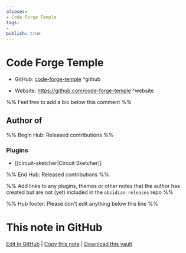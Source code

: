 ```yaml
---
aliases:
- Code Forge Temple
tags:
- 
publish: true
---
```


# Code Forge Temple

- GitHub: [code-forge-temple](https://github.com/code-forge-temple/) ^github
<!-- - Discord: `@` ^discord-->
- Website: <https://github.com/code-forge-temple> ^website
<!-- - [[Publish sites|Publish site]]: <https://> ^publish-->

%% Feel free to add a bio below this comment %%


## Author of

%% Begin Hub: Released contributions %%
### Plugins
- [[circuit-sketcher|Circuit Sketcher]]

%% End Hub: Released contributions %%

%% Add links to any plugins, themes or other notes that the author has created but are not (yet) included in the `obsidian-releases` repo %%

<!--
### Unlisted plugins
-->

<!--
### Others
-->

<!--
## Sponsor this author
-->

<!-- - [[GitHub sponsors]]: [Sponsor @code-forge-temple on GitHub Sponsors](https://github.com/sponsors/code-forge-temple) ^github-sponsor-->
<!-- - [[Buy me a coffee]]: <https://> ^buy-me-a-coffee-->
<!-- - [[PayPal]]: <https://> ^paypal-->
<!-- - [[Patreon]]: <https://> ^patreon-->

<!--
## Follow this author
-->

<!-- - [[YouTube Channels|On YouTube]]: <https://> ^youtube-->
<!-- - Twitter: <https://> ^twitter-->
<!-- - ... -->

%% Hub footer: Please don't edit anything below this line %%

# This note in GitHub

<span class="git-footer">[Edit In GitHub](https://github.dev/obsidian-community/obsidian-hub/blob/main/01%20-%20Community/People/code-forge-temple.md "git-hub-edit-note") | [Copy this note](https://raw.githubusercontent.com/obsidian-community/obsidian-hub/main/01%20-%20Community/People/code-forge-temple.md "git-hub-copy-note") | [Download this vault](https://github.com/obsidian-community/obsidian-hub/archive/refs/heads/main.zip "git-hub-download-vault") </span>
